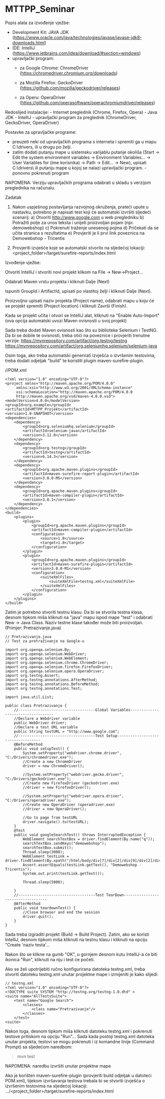 # MTTPP_Seminar

Popis alata za izvođenje vježbe:
  - Development Kit: JAVA JDK (https://www.oracle.com/java/technologies/javase/javase-jdk8-downloads.html)
  - IDE: IntelliJ (https://www.jetbrains.com/idea/download/#section=windows)
  - upravljački program:
       - za Google Chrome: ChromeDriver (https://chromedriver.chromium.org/downloads)
        
       - za Mozilla Firefox: GeckoDriver (https://github.com/mozilla/geckodriver/releases)
        
       - za Operu: OperaDriver (https://github.com/operasoftware/operachromiumdriver/releases)

Redoslijed instalacije:
    - Internet preglednik (Chrome, Firefox, Opera)
    - Java JDK
    - IntelliJ
    - upravljački program za preglednik (ChromeDriver, GeckoDriver, OperaDriver)
    
Postavke za upravljačke programe:
  - preuzeti neki od upravljačkih programa s interneta i spremiti ga u mapu C:\drivers\, ili u drugu po želji.
  - zatim dodati putanju mape u sistemsku varijablu putanje okoliša (Start -> Edit the system environment variables -> Environment Variables... -> User Variables for (ime korisnika) -> Path -> Edit... -> New), upisati C:\drivers\ ili putanju mape u kojoj se nalazi upravljački program.
  -ponovno pokrenuti program
  
NAPOMENA: Verziju upravljačkih programa odabrati u skladu s verzijom preglednika na računalu.

Zadatak
  1. Nakon uspješnog postavljanja razvojnog okruženja, prateći upute u nastavku, potrebno je napisati test koji će automatski izvršiti sljedeći scenarij:
      a) Otvoriti http://www.google.com u web pregledniku
      b) Potražiti polje za unos teksta i unijeti proizvoljan pojam (npr. demowebshop)
      c) Pokrenuti traženje unesenog pojma
      d) Pričekati da se učita stranica s rezultatima
      e) Provjeriti je li prvi link poveznica na Demowebshop - Tricentis
      
   2. Provjeriti izvješće koje se automatski stvorilo na sljedećoj lokaciji:
          <project_folder>/target/surefire-reports/index.html
          
          
          
Izvođenje vježbe:

   Otvoriti IntelliJ i stvoriti novi projekt klikom na File -> New->Project...
   
   Odabrati Maven vrstu projekta i kliknuti Dalje (Next)
   
   Ispuniti GroupId i ArtifactId, upisati po vlastitoj želji i kliknuti Dalje (Next).
   
   Proizvoljno upisati naziv projekta (Project name), odabrati mapu u koju će se projekt spremiti (Project location) i kliknuti Završi (Finish).
   
   Kada se projekt učita i otvori se IntelliJ alat, kliknuti na "Enable Auto-Import" (ova opcija automatski uvozi Maven ovisnosti u svoj projekt)
   
   Sada treba dodati Maven ovisnosti kao što su biblioteke Selenium i TestNG. Da bi se dobile te ovisnosti, treba otići na poveznice i provjeriti trenutne verzije:
   https://mvnrepository.com/artifact/org.testng/testng
   https://mvnrepository.com/artifact/org.seleniumhq.selenium/selenium-java
    
   Osim toga, ako treba automatski generirati izvješća o izvršenim testovima, treba dodati odjeljak "build" te koristiti plugin maven-surefire-plugin.
    
//POM.xml

    <?xml version="1.0" encoding="UTF-8"?>
    <project xmlns="http://maven.apache.org/POM/4.0.0"
         xmlns:xsi="http://www.w3.org/2001/XMLSchema-instance"
         xsi:schemaLocation="http://maven.apache.org/POM/4.0.0
         http://maven.apache.org/xsd/maven-4.0.0.xsd">
    <modelVersion>4.0.0</modelVersion>
    <groupId>org.example</groupId>
    <artifactId>MTTPP_Projekt</artifactId>
    <version>1.0-SNAPSHOT</version>
    <dependencies>
        <dependency>
            <groupId>org.seleniumhq.selenium</groupId>
            <artifactId>selenium-java</artifactId>
            <version>3.12.0</version>
        </dependency>
        <dependency>
            <groupId>org.testng</groupId>
            <artifactId>testng</artifactId>
            <version>6.14.3</version>
        </dependency>
        <dependency>
            <groupId>org.apache.maven.plugins</groupId>
            <artifactId>maven-surefire-report-plugin</artifactId>
            <version>3.0.0-M5</version>
        </dependency>
        <dependency>
            <groupId>org.apache.maven.plugins</groupId>
            <artifactId>maven-compiler-plugin</artifactId>
            <version>3.8.1</version>
        </dependency>
    </dependencies>
    <build>
        <plugins>
            <plugin>
                <groupId>org.apache.maven.plugins</groupId>
                <artifactId>maven-compiler-plugin</artifactId>
                <configuration>
                    <source>1.8</source>
                    <target>1.8</target>
                </configuration>
            </plugin>
            <plugin>
                <groupId>org.apache.maven.plugins</groupId>
                <artifactId>maven-surefire-plugin</artifactId>
                <version>3.0.0-M1</version>
                <configuration>
                    <suiteXmlFiles>
                        <suiteXmlFile>testng.xml</suiteXmlFile>
                    </suiteXmlFiles>
                </configuration>
            </plugin>
        </plugins>
    </build>
</project>

   
   
Zatim je potrebno stvoriti testnu klasu. Da bi se stvorila testna klasa, desnom tipkom miša kliknuti na "java" mapu ispod mape "test" i odabrati New -> Java Class.
Naziv testne klase također može biti proizvoljan. (Primjer: Pretrazivanje.java)



    // Pretrazivanje.java      
    // Test za pretraživanje na Google-u

    import org.openqa.selenium.By;
    import org.openqa.selenium.WebDriver;
    import org.openqa.selenium.WebElement;
    import org.openqa.selenium.chrome.ChromeDriver;
    import org.openqa.selenium.firefox.FirefoxDriver;
    import org.openqa.selenium.opera.OperaDriver;
    import org.testng.Assert;
    import org.testng.annotations.AfterMethod;
    import org.testng.annotations.BeforeMethod;
    import org.testng.annotations.Test;

    import java.util.List;

    public class Pretrazivanje {
        //-----------------------------------Global Variables-----------------------------------
        //Declare a Webdriver variable
        public WebDriver driver;
        //Declare a test URL variable
        public String testURL = "http://www.google.com";
        //-----------------------------------Test Setup-----------------------------------
        @BeforeMethod
        public void setupTest() {
            System.setProperty("webdriver.chrome.driver", "C:/Drivers/chromedriver.exe");
            //Create a new ChromeDriver
            driver = new ChromeDriver();

            //System.setProperty("webdriver.gecko.driver", "C:/Drivers/geckodriver.exe");
            //Create new FirefoxDriver (geckodriver.exe)
            //driver = new FirefoxDriver();

            //System.setProperty("webdriver.opera.driver", "C:/Drivers/operadriver.exe");
            //Create new OperaDriver (operadriver.exe)
            //driver = new OperaDriver();

            //Go to page from testURL
            driver.navigate().to(testURL);
        }
        @Test
        public void googleSearchTest() throws InterruptedException {
            WebElement searchTextBox = driver.findElement(By.name("q"));
            searchTextBox.sendKeys("demowebshop");
            searchTextBox.submit();
            Thread.sleep(3000);
            WebElement testLink = driver.findElement(By.xpath("/html/body/div[7]/div[2]/div[9]/div[2]/div/div[2]/div[2]/div/div/div/div[1]/div/div[1]/a/h3/span"));
            Assert.assertEquals(testLink.getText(), "Demowebshop - Tricentis");
            System.out.print(testLink.getText());

            Thread.sleep(5000);

        }
        //-----------------------------------Test TearDown-----------------------------------
        @AfterMethod
        public void teardownTest() {
            //Close browser and end the session
            driver.quit();
        }
    }


Sada treba izgraditi projekt (Build -> Build Project). Zatim, ako se koristi IntelliJ, desnom tipkom miša kliknuti na testnu klasu i kliknuti na opciju "Create 'naziv testa'...

Nakon što se klikne na gumb "OK", u gornjem desnom kutu IntelliJ-a će biti ikonica "Run", kliknuti na nju i test će početi.

Ako se želi upotrijebiti ručno konfigurirana datoteka testng.xml, treba stvoriti datoteku testng.xml unutar projektne mape i izmijeniti je kako slijedi:

    // testng.xml
    <?xml version="1.0" encoding="UTF-8"?>
    <!DOCTYPE suite SYSTEM "http://testng.org/testng-1.0.dtd" >
    <suite name="AllTestsSuite">
        <test name="Google Search">
            <classes>
                <class name="Pretrazivanje"/>
            </classes>
        </test>
    <suite>
  
  
Nakon toga, desnom tipkom miša kliknuti datoteku testng.xml i pokrenuti testove pritiskom na opciju "Run"...
Sada kada postoji testng.xml datoteka unutar projekta, testovi se mogu pokrenuti i iz komandne linije (Command Prompt) sa sljedećom naredbom:

>mvn test

NAPOMENA: naredbu izvršiti unutar projektne mape

Ako je korišten maven-surefire-plugin (provjeriti build odjeljak u datoteci POM.xml), tijekom izvršavanja testova trebala bi se stvoriti izvješća o izvršenim testovima na sljedećoj lokaciji:
    .../<project_folder>/target/surefire-reports/index.html
